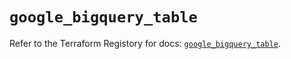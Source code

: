 # `google_bigquery_table`

Refer to the Terraform Registory for docs: [`google_bigquery_table`](https://www.terraform.io/docs/providers/google/r/bigquery_table).
